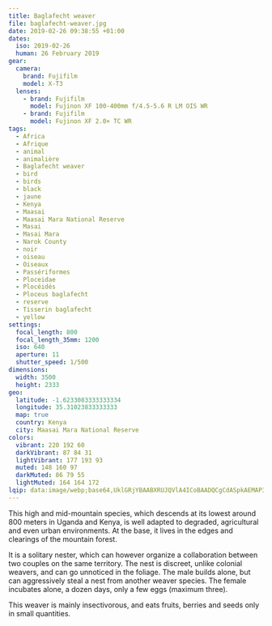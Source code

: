 ```yaml
---
title: Baglafecht weaver
file: baglafecht-weaver.jpg
date: 2019-02-26 09:38:55 +01:00
dates:
  iso: 2019-02-26
  human: 26 February 2019
gear:
  camera:
    brand: Fujifilm
    model: X-T3
  lenses:
    - brand: Fujifilm
      model: Fujinon XF 100-400mm f/4.5-5.6 R LM OIS WR
    - brand: Fujifilm
      model: Fujinon XF 2.0× TC WR
tags:
  - Africa
  - Afrique
  - animal
  - animalière
  - Baglafecht weaver
  - bird
  - birds
  - black
  - jaune
  - Kenya
  - Maasai
  - Maasai Mara National Reserve
  - Masai
  - Masai Mara
  - Narok County
  - noir
  - oiseau
  - Oiseaux
  - Passériformes
  - Ploceidae
  - Plocéidés
  - Ploceus baglafecht
  - reserve
  - Tisserin baglafecht
  - yellow
settings:
  focal_length: 800
  focal_length_35mm: 1200
  iso: 640
  aperture: 11
  shutter_speed: 1/500
dimensions:
  width: 3500
  height: 2333
geo:
  latitude: -1.6233083333333334
  longitude: 35.31023833333333
  map: true
  country: Kenya
  city: Maasai Mara National Reserve
colors:
  vibrant: 220 192 60
  darkVibrant: 87 84 31
  lightVibrant: 177 193 93
  muted: 148 160 97
  darkMuted: 86 79 55
  lightMuted: 164 164 172
lqip: data:image/webp;base64,UklGRjYBAABXRUJQVlA4ICoBAADQCgCdASpkAEMAP3Gyy2A0rj+vJnSbs/AuCUAaGY8KqSN3AXJ+NHCB1GzcL4RDc6Wli7sRiJ0Rt/HIk/rWWJKaqckunFNIQD7PlMqCyvMXv/k167/kL5yw75zHOszdAAD+lwtTYMSSZcP/nOzXH5Ih3jNro5QHBJlsnNOXPye6yBEbH0fSfedeL70jWhZadXDRgIiaWmkhoG3Od+m6LrBC5Q4WmitmPoBE35SEZ2z93ZBlerWyA/G9v+HsAIefWCs/I0v1cyXkOgfL2WlBX4zLxxJaxGJcBmfC9abqwr+coMPMY8xuTi5YrAJTWi81wWtAiVVk0dQgRuBVb7IqxFtACa81wWXvWY318fhtG6efn6F/npWhsdW1Ni5ZZXhdDq4AV5dINJATc/gA
---
```


This high and mid-mountain species, which descends at its lowest around 800 meters in Uganda and Kenya, is well adapted to degraded, agricultural and even urban environments. At the base, it lives in the edges and clearings of the mountain forest.

It is a solitary nester, which can however organize a collaboration between two couples on the same territory. The nest is discreet, unlike colonial weavers, and can go unnoticed in the foliage. The male builds alone, but can aggressively steal a nest from another weaver species. The female incubates alone, a dozen days, only a few eggs (maximum three).

This weaver is mainly insectivorous, and eats fruits, berries and seeds only in small quantities.
